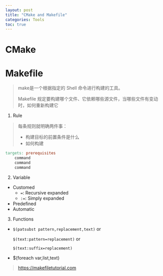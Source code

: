 ```yaml
---
layout: post
title: "CMake and Makefile"
categories: Tools
toc: true
---
```


# CMake

# Makefile

> make是一个根据指定的 Shell 命令进行构建的工具。
>
> Makefile 规定要构建哪个文件、它依赖哪些源文件，当哪些文件有变动时，如何重新构建它


1. Rule

> 每条规则就明确两件事：
>
> - 构建目标的前置条件是什么
> - 如何构建

```Makefile
targets: prerequisites
    command
    command
    command
```

2. Variable

- Customed
  - `=`: Recursive expanded
  - `:=`: Simply expanded
- Predefined
- Automatic

3. Functions

- `$(patsubst pattern,replacement,text)` or

  `$(text:pattern=replacement)` or

  `$(text:suffix=replacement)`

- $(foreach var,list,text)

> https://makefiletutorial.com
